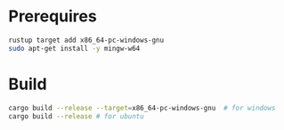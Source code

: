# Prerequires
```sh
rustup target add x86_64-pc-windows-gnu
sudo apt-get install -y mingw-w64
```

# Build
```sh
cargo build --release --target=x86_64-pc-windows-gnu  # for windows
cargo build --release # for ubuntu
```
